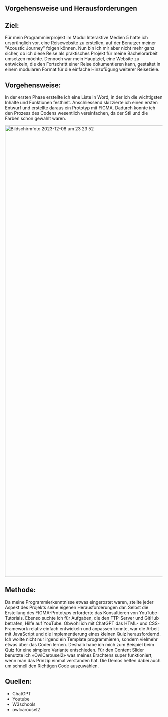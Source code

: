 **Vorgehensweise und Herausforderungen**
--


**Ziel:**
--

Für mein Programmierprojekt im Modul Interaktive Medien 5 hatte ich ursprünglich vor, eine Reisewebsite zu erstellen, auf der Benutzer meiner "Acoustic Journey" folgen können. Nun bin ich mir aber nicht mehr ganz sicher, ob ich diese Reise als praktisches Projekt für meine Bachelorarbeit umsetzen möchte. Dennoch war mein Hauptziel, eine Website zu entwickeln, die den Fortschritt einer Reise dokumentieren kann, gestaltet in einem modularen Format für die einfache Hinzufügung weiterer Reiseziele.



**Vorgehensweise:**
--

In der ersten Phase erstellte ich eine Liste in Word, in der ich die wichtigsten Inhalte und Funktionen festhielt. Anschliessend skizzierte ich einen ersten Entwurf und erstellte daraus ein Prototyp mit FIGMA. Dadurch konnte ich den Prozess des Codens wesentlich vereinfachen, da der Stil und die Farben schon gewählt waren.

<img width="1440" alt="Bildschirmfoto 2023-12-08 um 23 23 52" src="https://github.com/xavierst1/acousticjourney/assets/153129340/252c8301-b5c1-4509-bada-f6e7abc1b81e">



**Methode:**
--

Da meine Programmierkenntnisse etwas eingerostet waren, stellte jeder Aspekt des Projekts seine eigenen Herausforderungen dar. Selbst die Erstellung des FIGMA-Prototyps erforderte das Konsultieren von YouTube-Tutorials. Ebenso suchte ich für Aufgaben, die den FTP-Server und GitHub betrafen, Hilfe auf YouTube. Obwohl ich mit ChatGPT das HTML- und CSS-Framework relativ einfach entwickeln und anpassen konnte, war die Arbeit mit JavaScript und die Implementierung eines kleinen Quiz herausfordernd. Ich wollte nicht nur irgend ein Template programmieren, sondern vielmehr etwas über das Coden lernen. Deshalb habe ich mich zum Beispiel beim Quiz für eine simplere Variante entschieden. Für den Content Slider benutzte ich «OwlCarousel2» was meines Erachtens super funktioniert, wenn man das Prinzip einmal verstanden hat. Die Demos helfen dabei auch um schnell den Richtigen Code auszuwählen.


**Quellen:**
--

- ChatGPT
- Youtube
- W3schools
- owlcarousel2

